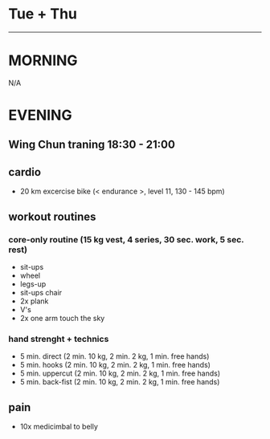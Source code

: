 # Tue + Thu
---
# MORNING
N/A
# EVENING
## Wing Chun traning 18:30 - 21:00
## cardio
* 20 km excercise bike (< endurance >, level 11, 130 - 145 bpm)
## workout routines
### core-only routine (15 kg vest, 4 series, 30 sec. work, 5 sec. rest)
- sit-ups
- wheel
- legs-up
- sit-ups chair
- 2x plank
- V's
- 2x one arm touch the sky
### hand strenght + technics
* 5 min. direct (2 min. 10 kg, 2 min. 2 kg, 1 min. free hands)
* 5 min. hooks (2 min. 10 kg, 2 min. 2 kg, 1 min. free hands)
* 5 min. uppercut (2 min. 10 kg, 2 min. 2 kg, 1 min. free hands)
* 5 min. back-fist  (2 min. 10 kg, 2 min. 2 kg, 1 min. free hands)
## pain
- 10x medicimbal to belly
